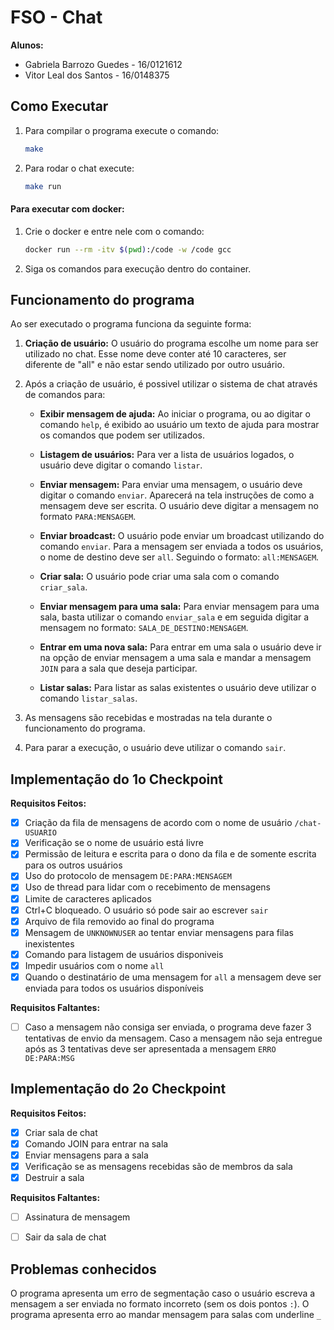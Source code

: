 # FSO - Chat
__Alunos:__

* Gabriela Barrozo Guedes - 16/0121612
* Vitor Leal dos Santos -  16/0148375

## Como Executar
1. Para compilar o programa execute o comando:
    ``` sh
    make
    ```
1. Para rodar o chat execute:
    ``` sh
    make run
    ```
#### Para executar com docker:

1. Crie o docker e entre nele com o comando:
    ``` sh
    docker run --rm -itv $(pwd):/code -w /code gcc
    ```
2. Siga os comandos para execução dentro do container.

## Funcionamento do programa
Ao ser executado o programa funciona da seguinte forma:

1. __Criação de usuário:__ O usuário do programa escolhe um nome para ser utilizado no chat. Esse nome deve conter até 10 caracteres, ser diferente de "all" e não estar sendo utilizado por outro usuário.

1. Após a criação de usuário, é possivel utilizar o sistema de chat através de comandos para:

    * __Exibir mensagem de ajuda:__ Ao iniciar o programa, ou ao digitar o comando `help`, é exibido ao usuário um texto de ajuda para mostrar os comandos que podem ser utilizados.

    * __Listagem de usuários:__ Para ver a lista de usuários logados, o usuário deve digitar o comando `listar`.

    * __Enviar mensagem:__ Para enviar uma mensagem, o usuário deve digitar o comando `enviar`. Aparecerá na tela instruções de como a mensagem deve ser escrita. O usuário deve digitar a mensagem no formato `PARA:MENSAGEM`.

    * __Enviar broadcast:__ O usuário pode enviar um broadcast utilizando do comando `enviar`. Para a mensagem ser enviada a todos os usuários, o nome de destino deve ser `all`. Seguindo o formato: `all:MENSAGEM`.

    * __Criar sala:__ O usuário pode criar uma sala com o comando `criar_sala`.

    * __Enviar mensagem para uma sala:__ Para enviar mensagem para uma sala, basta utilizar o comando `enviar_sala` e em seguida digitar a mensagem no formato: `SALA_DE_DESTINO:MENSAGEM`.

    * __Entrar em uma nova sala:__ Para entrar em uma sala o usuário deve ir na opção de enviar mensagem a uma sala e mandar a mensagem `JOIN` para a sala que deseja participar.

    * __Listar salas:__ Para listar as salas existentes o usuário deve utilizar o comando `listar_salas`.

1. As mensagens são recebidas e mostradas na tela durante o funcionamento do programa.

1. Para parar a execução, o usuário deve utilizar o comando `sair`.

## Implementação do 1o Checkpoint

__Requisitos Feitos:__
- [X] Criação da fila de mensagens de acordo com o nome de usuário `/chat-USUARIO`
- [X] Verificação se o nome de usuário está livre
- [X] Permissão de leitura e escrita para o dono da fila e de somente escrita para os outros usuários
- [X] Uso do protocolo de mensagem `DE:PARA:MENSAGEM` 
- [X] Uso de thread para lidar com o recebimento de mensagens
- [X] Limite de caracteres aplicados
- [X] Ctrl+C bloqueado. O usuário só pode sair ao escrever `sair`
- [X] Arquivo de fila removido ao final do programa
- [X] Mensagem de `UNKNOWNUSER` ao tentar enviar mensagens para filas inexistentes
- [X] Comando para listagem de usuários disponiveis
- [X] Impedir usuários com o nome `all`
- [X] Quando o destinatário de uma mensagem for `all` a mensagem deve ser enviada para todos os usuários disponíveis

__Requisitos Faltantes:__
- [ ] Caso a mensagem não consiga ser enviada, o programa deve fazer 3 tentativas de envio da mensagem. Caso a mensagem não seja entregue após as 3 tentativas deve ser apresentada a mensagem `ERRO DE:PARA:MSG`

## Implementação do 2o Checkpoint

__Requisitos Feitos:__
- [X] Criar sala de chat
- [X] Comando JOIN para entrar na sala
- [X] Enviar mensagens para a sala
- [X] Verificação se as mensagens recebidas são de membros da sala
- [X] Destruir a sala

__Requisitos Faltantes:__
- [ ] Assinatura de mensagem
- [ ] Sair da sala de chat


## Problemas conhecidos
O programa apresenta um erro de segmentação caso o usuário escreva a mensagem a ser enviada no formato incorreto (sem os dois pontos `:`).
O programa apresenta erro ao mandar mensagem para salas com underline `_`


